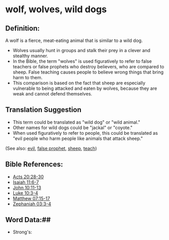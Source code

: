 # wolf, wolves, wild dogs #

## Definition: ##

A wolf is a fierce, meat-eating animal that is similar to a wild dog.

* Wolves usually hunt in groups and stalk their prey in a clever and stealthy manner.
* In the Bible, the term "wolves" is used figuratively to refer to false teachers or false prophets who destroy believers, who are compared to sheep. False teaching causes people to believe wrong things that bring harm to them.
* This comparison is based on the fact that sheep are especially vulnerable to being attacked and eaten by wolves, because they are weak and cannot defend themselves.

## Translation Suggestion ##

* This term could be translated as "wild dog" or "wild animal."
* Other names for wild dogs could be "jackal" or "coyote."
* When used figuratively to refer to people, this could be translated as "evil people who harm people like animals that attack sheep."

(See also: [evil](../kt/evil.md), [false prophet](../other/falseprophet.md), [sheep](../other/sheep.md), [teach](../other/teach.md))

## Bible References: ##

* [Acts 20:28-30](rc://en/tn/help/act/20/28)
* [Isaiah 11:6-7](rc://en/tn/help/isa/11/06)
* [John 10:11-13](rc://en/tn/help/jhn/10/11)
* [Luke 10:3-4](rc://en/tn/help/luk/10/03)
* [Matthew 07:15-17](rc://en/tn/help/mat/07/15)
* [Zephaniah 03:3-4](rc://en/tn/help/zep/03/03)

## Word Data:##

* Strong's: 

